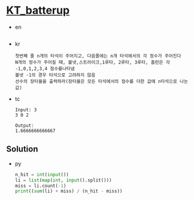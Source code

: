 # [KT_batterup](https://open.kattis.com/problems/batterup)

* en

  ```en

  ```

* kr

  ```kr
  첫번째 줄 n개의 타석이 주어지고, 다음줄에는 n개 타석에서의 각 정수가 주어진다
  N개의 정수가 주어질 때, 볼넷,스트라이크,1루타, 2루타, 3루타, 홈런은 각 -1,0,1,2,3,4 점수를나타냄
  볼넷 -1의 경우 타석으로 고려하지 않음
  선수의 장타율을 출력하라(장타율은 모든 타석에서의 점수를 더한 값에 n타석으로 나눈 값)
  ```

* tc

  ```tc
  Input: 3
  3 0 2

  Output:
  1.6666666666667
  ```

## Solution

* py

  ```py
  n_hit = int(input())
  li = list(map(int, input().split()))
  miss = li.count(-1)
  print((sum(li) + miss) / (n_hit - miss))
  ```
